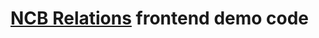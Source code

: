 # [NCB Relations](http://www.creditnet.ru/nkbrelation/report/?report.sharekey=tgsdesazrsnikjep&lang=en) frontend demo code

